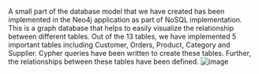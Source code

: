 A small part of the database model that we have created has been implemented in the Neo4j application as part of NoSQL implementation. This is a graph database that helps to easily visualize the relationship between different tables. Out of the 13 tables, we have implemented 5 important tables including Customer, Orders, Product, Category and Supplier. Cypher queries have been written to create these tables. Further, the relationships between these tables have been defined.
![image](https://mma.prnewswire.com/media/588717/neo4j_Logo.jpg?p=publish)
